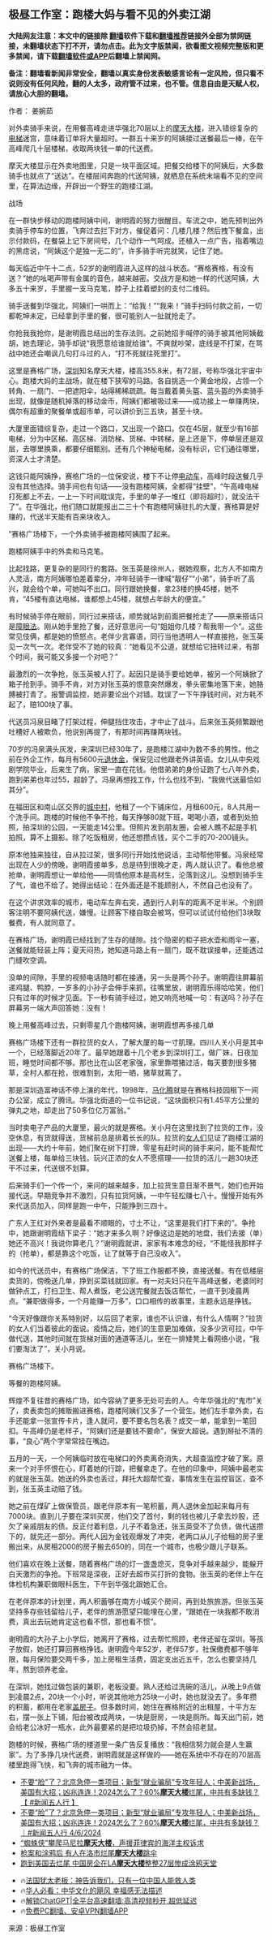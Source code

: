  <!-- 面包屑导航 --> <h2>极昼工作室：跑楼大妈与看不见的外卖江湖</h2> <p class="notice"><b>大陆网友注意：本文中的链接除 <a href="https://github.com/bannedbook/fanqiang" >翻墙</a>软件下载和<a href="https://github.com/killgcd/justmysocks/blob/master/README.md">翻墙推荐</a>链接外全部为禁网链接，未翻墙状态下打不开，请勿点击。此为文字版禁闻，欲看图文视频完整版和更多禁闻，请下载<a href="https://github.com/bannedbook/fanqiang">翻墙软件或APP</a>后翻墙上禁闻网。</p><p>备注：翻墙看新闻非常安全，翻墙以真实身份发表敏感言论有一定风险，但只看不说则没有任何风险，翻的人太多，政府管不过来，也不管。信息自由是天赋人权，请放心大胆的翻墙。</b></p>  <div class="entry"> <p>作者： 姜婉茹</p> <p>对外卖骑手来说，在用餐高峰走进华强北70层以上的<a href="https://www.bannedbook.org/bnews/tag/%E6%91%A9%E5%A4%A9%E5%A4%A7%E6%A5%BC/" class="st_tag internal_tag" rel="tag" title="标签 摩天大楼 下的日志">摩天大楼</a>，进入错综复杂的<a href="https://www.bannedbook.org/bnews/tag/%E7%94%B5%E6%A2%AF/" class="st_tag internal_tag" rel="tag" title="标签 电梯 下的日志">电梯</a>迷宫，意味着订单将大量超时。一群五十来岁的阿姨接过送餐最后一棒，在午高峰爬几十层楼梯，收取两块钱一单的代送费。</p> <p>摩天大楼显示在外卖地图里，只是一块平面区域。把餐交给楼下的阿姨后，大多数骑手也就点了“送达”。在楼层间奔跑的代送阿姨，就栖息在系统末端看不见的空间里，在算法边缘，开辟出一个野生的跑楼江湖。</p> <p>战场</p> <p>在一群快步移动的跑楼阿姨中间，谢明霞的努力很醒目。车流之中，她先预判出外卖骑手停车的位置，飞奔过去拦下对方，催促着问：几楼几楼？然后拽下餐盒，出示付款码，在餐袋上记下房间号，几个动作一气呵成。还植入一点广告，指着嘴边的黑痣说，“阿姨这个是独一无二的”，许多骑手听完就笑，记住了她。</p> <p>每天临近中午十二点，52岁的谢明霞进入这样的战斗状态。“赛格赛格，有没有送？”她的吆喝声带有金属的音色，越来越密。交战方是和她一样的代送阿姨，大多五十来岁，手里握一支马克笔，脖子上挂着塑封的支付二维码。</p> <p>骑手送餐到华强北，阿姨们一哄而上：“给我！”“我来！”骑手扫码付款之前，一切都乾坤未定，已经拿到手里的餐，很可能别人一扯就抢走了。</p> <p>你抢我我抢你，是谢明霞总结出的生存法则。之前她招手喊停的骑手被其他阿姨截胡，她去理论，骑手却说“我愿意给谁就给谁”。不爽就吵架，底线是不打架，在骂战中她还会嘲讽几句打斗过的人，“打不死就往死里打”。</p> <p>这里是赛格广场，<a href="https://www.bannedbook.org/bnews/tag/%e6%b7%b1%e5%9c%b3/" class="st_tag internal_tag" rel="tag" title="标签 深圳 下的日志">深圳</a>知名摩天大楼，楼高355.8米，有72层，号称华强北宇宙中心。跑楼大妈的主战场，就在楼下狭窄的马路。各自挑选一个黄金地段，占领一个转角、一扇门、一把遮阳伞，站得稀稀疏疏。每当戴着黄头盔、蓝头盔的外卖骑手出现，就像是随机掉落的移动金币，阿姨们都被吸过来——成功接上一单赚两块，偶尔有超重的聚餐单或超市单，可以讲价到三五块，甚至十块。</p> <p>大厦里面错综复杂，走过一个路口，又出现一个路口。仅在45层，就至少有16部电梯，分为中区梯、高区梯、消防梯、货梯、中转梯，是上还是下，停单层还是双层，去哪里换乘，都要仔细甄别。还有几个神秘电梯，没有标识，它们通往哪里，资深人士才清楚。</p>  <p>这钱只能阿姨挣，赛格广场的一位保安说，楼下不让停<a href="https://www.bannedbook.org/bnews/tag/%E7%94%B5%E5%8A%A8%E8%BD%A6/" class="st_tag internal_tag" rel="tag" title="标签 电动车 下的日志">电动车</a>，高峰时段送餐几乎没有其他选择。骑手间也有句话——没有跑楼阿姨，全都得“挂壁”，“午高峰电梯打死都上不去，一上一下时间耽误完，手里的单子一堆红（即将超时），就没法干了”。在华强北，他们随口就能报出二三十个有跑楼阿姨驻扎的大厦，赛格算是好赚的，代送半天能有百来块收入。</p> <p>”赛格广场楼下，一个外卖骑手被跑楼阿姨围了起来。</p> <p>跑楼阿姨手中的外卖和马克笔。</p> <p>比起找路，更复杂的是同行的套路。张玉英是徐州人，据她观察，北方人不如南方人灵活，南方阿姨哪怕差着辈分，冲年轻骑手一律喊“靓仔”“小弟”，骑手听了高兴，就会给个单，可她叫不出口。同行跟她换餐，拿23楼的换45楼，她不肯，“45楼有直达电梯，谁都想上45楼，就想占年龄大的便宜。”</p> <p>有时候骑手停在眼前，同行过来搭话，顺势就站到前面把餐抢走了——原来搭话只是<span class='wp_keywordlink'><a href="https://www.bannedbook.org/forum11/topic293.html" title="禁片：向前看的障眼法" target="_blank">障眼法</a></span>。刚从她手里抢了餐，还好意思问一句“姐姐你几楼？帮我带一个”。这些常见伎俩，都是她的愤怒点。老伴少言寡语，同行当他透明人一样直接抢，张玉英见一次气一次。老伴受不了她的较真：“她看见不公道，就想给它扭转过来，有那个时间，我可能又多接一个对吧？”</p> <p>最激烈的一次争抢，张玉英被人打了。起因只是骑手要给她单，被另一个阿姨掀了箱子抢到手。骑手不肯，对方对张玉英的恨意突然爆发，拳头密集地落下来，她胳膊被打青了。报警调监控，她非要论出个对错。耽误了一下午挣钱时间，对方耗不起了，赔100块了事。</p> <p>代送员冯泉目睹了打架过程，伸腿挡住攻击，才中止了战斗。后来张玉英频繁跟他吐槽好人被欺负，他说别再提了，有那时间再赚两块钱。</p> <p>70岁的冯泉满头灰发，来深圳已经30年了，是跑楼江湖中为数不多的男性。他之前在外企工作，每月有5600元<a href="https://www.bannedbook.org/bnews/tag/%E9%80%80%E4%BC%91%E9%87%91/" class="st_tag internal_tag" rel="tag" title="标签 退休金 下的日志">退休金</a>，保安见过他跟老外讲英语。女儿从中央戏剧学院毕业，后来生了病，家里一直在花钱。他借弟弟的身份证跑了七八年外卖，跑到弟弟也年过55，超龄了。冯泉再想找工作，什么也找不到，“我做代送最恰如其分”。</p> <p>在福田区和南山区交界的<a href="https://www.bannedbook.org/bnews/tag/%E5%9F%8E%E4%B8%AD%E6%9D%91/" class="st_tag internal_tag" rel="tag" title="标签 城中村 下的日志">城中村</a>，他租了一个下铺床位，月租600元，8人共用一个洗手间。跑楼的时候他不争不抢，每天挣够80就下班，喝喝小酒，或者到处拍照，拍深圳的公园，一天能走14公里。但照片发到朋友圈，会被人瞧不起是手机拍照，算不上摄影。除了吃饭租房，他还想攒点钱，买个二手的70-200镜头。</p> <p>原本他独来独往，自从拉过架，很多同行开始找他说话，主动帮他带餐。冯泉经常出现在人少的傍晚，谢明霞接单多，总是待到很晚才走，两人就认识了。看他总被抢单，谢明霞想让一单给他——同情他原本是高材生，沦落到这儿。没想到骑手生了气，谁也不给了。她得出结论：在外面还是不能顾别人，不然自己也没有了。</p>  <p>在这个讲求效率的城市，电动车左奔右突，遇到行人刹车的距离不足半米。个别顾客注明不要阿姨代送，嫌慢。让顾客下楼自取会被骂，但可以试试付给他们3块取餐费，有人就同意了。</p> <p>在赛格广场，谢明霞已经找到了生存的缝隙。找个隐密的柜子把水壶和雨伞一塞，送餐就能轻装上阵；夏天闷热，她知道马路上有一扇门，既不耽误接单，还能透过门缝吹空调。</p> <p>没单的间隙，手里的视频电话随时都在接通，另一头是两个孙子。谢明霞往屏幕前递鸡腿、鸭脖，一岁多的小孙子会伸手来抓，往嘴里放，谢明霞乐得哈哈笑，他们只有过年的时候才见面。下一秒有骑手经过，她又响亮地喊一句：有送吗？孙子在屏幕另一端大声回答她：没有！</p> <p>晚上用餐高峰过去，只剩零星几个跑楼阿姨，谢明霞想再多接几单</p> <p>赛格广场楼下还有一群拉货的女人，了解大厦的每一寸肌理。四川人关小月是其中一个，已经落脚近20年了。最早她跟着十几个老乡到深圳打工，做厂妹，日夜加班，睡觉时间都不够。那也比在山区老家强，家里靠喂猪过活，每天要割很多猪草，全村人都在抢，很难割到，太阳一晒，猪草就蔫了。</p> <p>那是深圳造富神话不停上演的年代，1998年，<a href="https://www.bannedbook.org/bnews/tag/%e9%a9%ac%e5%8c%96%e8%85%be/" class="st_tag internal_tag" rel="tag" title="标签 马化腾 下的日志">马化腾</a>就是在赛格科技园租下一间办公室，成立了腾讯。华强北街道的一位书记说，“这块面积只有1.45平方公里的弹丸之地，却走出了50多位亿万富翁。”</p> <p>当时卖电子产品的大厦里，最火的就是赛格。关小月在这里找到了拉货的工作，没空休息，有货就得送，货梯前总是排着长长的队。拉货的<a href="https://www.bannedbook.org/bnews/tag/%e5%a5%b3%e4%ba%ba%e4%bb%ac/" class="st_tag internal_tag" rel="tag" title="标签 女人们 下的日志">女人们</a>见证了跑楼江湖的出现——大约十年前，她们聚在树下打牌，零星有赶时间的骑手来问，能不能帮忙送餐上楼，每单给三块钱。玩兴正浓的女人不愿搭理——拉货的活儿一趟30块还干不过来，代送很不划算。</p> <p>后来骑手们一个传一个，来问的越来越多，加上拉货生意日渐不景气，她们也开始接代送。早期竞争并不激烈，只有拉货阿姨，一中午轻松赚七八十。慢慢开始有外来代送员加入，同样是跑一中午，只能挣到三四十。</p> <p>广东人王红对外来者是最看不顺眼的，寸土不让，“这里是我们打下来的”。争抢中，她跟谢明霞结下梁子：“她才来多久啊？好像这边是她的地盘，我们去接（单）她还不高兴！我说你算老几？”谢明霞就讲，家家有本难念的经，“不能怪我那样子的（抢单），都是靠这个吃饭，让了就等于自己没收入”。</p> <p>如今的代送员中，有赛格广场保洁，下了班工作服都不换，直接送餐。有在低楼层卖货的，傍晚送几单，挣到买菜钱就回家。有一对夫妇只在午高峰送餐，老婆同时做钟点工，打扫卫生、帮人煮饭，老公送完餐就去饭店帮忙，一直干到凌晨两点。“兼职做得多，一个月能赚一万多”，口口相传的故事里，主题永远是挣钱。</p>  <p>“今天好像跟你关系特别好，以后回了老家，谁也不认识谁，有什么人情啊？”拉货的女人们当着彼此的面说。疫情之后，她们的生意更加难做，没多少货可拉，中午做代送，其他时间就在货梯对面的通道等活儿，坐在一排矮凳上看网络小说，“我们要淘汰了”，关小月说。</p> <p>赛格广场楼下。</p> <p>等餐的跑楼阿姨。</p> <p>辉煌不复往昔的赛格广场，如今容纳了更多无处可去的人。今年华强北的“鬼市”关了，卖表卖包的摊贩搬进赛格，跑楼阿姨们又多了一个营生。她们左手拿外卖，右手还能拿一张宣传卡片，逢人就问，要不要名包名表？成交一单，能拿到一笔回扣。午高峰仍是老样子，“阿姨们还是要钱不要命”，保安大超说。遇到掰扯不清的事，“良心”两个字常常挂在嘴边。</p> <p>五月的一天，一个阿姨临时放在电梯口的外卖离奇消失，大超查监控才破了案。原来一个对手怀恨在心，盯着她的行踪，把餐拿走了。在他的印象中，阿姨中最老实的就是张玉英。她送的外卖也丢过，拜托大超帮忙查，事情发生在监控盲区，查不到，张玉英主动赔了钱。</p> <p>她之前在煤矿上做保管员，跟老伴原本有一笔积蓄，两人退休金加起来每月有7000块。直到儿子要在深圳买房，他们交了首付，剩的钱也被儿子拿去炒股，还欠了亲戚朋友的债。反正付着利息，儿子不着急还，张玉英受不了负债，做代送攒下的，就先还一部分。两代人因为金钱观爆发了冲突，老两口从儿子给租的房子里搬出来，从房租2000的房子搬去650的，同在一个城市，也极少跟儿子联系。</p> <p>他们喜欢在晚上送餐，随着赛格广场的灯一盏盏熄灭，竞争对手越来越少，能躲开白天激烈的争抢。下班常是深夜，正好去超市买打折的食物。张玉英的老伴上午在体检机构兼职做眼科医生，下午到华强北跟她汇合。</p> <p>在老伴原本的计划里，两人积蓄够在南方小城买个房间，再到处旅旅游。但张玉英坚持多存些钱留给儿子，老伴的旅游愿望只能埋在心里，“跟她在一块我都不敢消费，真出去玩她肯定这也看不惯，那也看不惯”。</p> <p>谢明霞的大孙子上小学后，她离开了赛格，过去帮忙照顾，老伴还留在深圳。等孩子放假，她还打算回赛格挣钱。谢明霞今年52岁，老伴57岁，社保缴费都不够年限，每月保险要交两千多，加上房租生活费，固定支出近五千，怎么也要坚持几年，熬到领养老金。</p> <p>在深圳，她找过做包装的兼职，老板没要。熟人还给过洗碗的活儿，从晚上9点做到凌晨2点，20块一个小时，听说其他地方25块一小时，她也就没去了。多年攒的积蓄，都用在老家<a href="https://www.bannedbook.org/bnews/tag/%E7%9B%96%E6%88%BF%E5%AD%90/" class="st_tag internal_tag" rel="tag" title="标签 盖房子 下的日志">盖房子</a>。但多数时间，她住在赛格附近的出租屋，十平方左右，摆一张上下铺，阳台被改成两块，一块是厨房，一块是厕所。每天出门前，她会给老公冰好一瓶水，此外最要紧的是把垃圾扔掉，不然会招老鼠。</p>  <p>跑楼的时候，赛格广场的楼道里一条广告反复播放：“我相信努力就会是人生赢家”。为了多挣几块代送费，谢明霞就是这样做的——她在系统中不存在的70层高楼里跑得飞快，和飞奔的城市融为一体。</p> <!--<div id="taboola-mid-1"></div>--><ul class='op-related-articles' title='相关阅读'> <li><a href='https://www.bannedbook.org/bnews/bannedvideo/20240407/2021956.html' target='_blank'>不要“脸”了？北京急停一类项目；新型“就业骗局”专攻年轻人；中美新战场，美国有大招；凶兆连连！2024怎么了？60%<b>摩天大楼</b>烂尾，中共有多缺钱？【 #新闻五人行 】</a></li> <li><a href='https://www.bannedbook.org/bnews/sohnews/20240407/2021955.html' target='_blank'>不要“脸”了？北京急停一类项目；新型“就业骗局”专攻年轻人；中美新战场，美国有大招；凶兆连连！2024怎么了？60%<b>摩天大楼</b>烂尾，中共有多缺钱？｜#新闻五人行 4/6/2024</a></li> <li><a href='https://www.bannedbook.org/bnews/headline/20240305/2009299.html' target='_blank'>“蜘蛛侠”攀爬马尼拉<b>摩天大楼</b>，声援菲律宾的海洋主权诉求</a></li> <li><a href='https://www.bannedbook.org/bnews/cnnews/20240215/2001302.html' target='_blank'>枪案和涂鸦后 有人在洛市烂尾<b>摩天大楼</b>跳伞</a></li> <li><a href='https://www.bannedbook.org/bnews/topimagenews/20240205/1997030.html' target='_blank'>跑到美国去烂尾 中国房企在LA<b>摩天大楼</b>整整27层惨成涂鸦天堂</a></li> </ul> <ul class="texttj"> <li>🔥<a href="https://www.bannedbook.org/bnews/ssgc/20230219/1850782.html" target="_blank">法国犹太老板：神告诉我们，只有一位中国人能救人类</a></li> <li>🔥<a href="https://www.bannedbook.org/bnews/comments/20220220/1694796.html" target="_blank">华人必看：中华文化的飓风 幸福感无法描述</a></li> <li>🔥<a href="https://github.com/bannedbook/fanqiang/wiki/V2ray%E6%9C%BA%E5%9C%BA" target="_blank">解锁ChatGPT|全平台高速翻墙:高清视频秒开,超低延迟</a></li> <li>🔥<a href="https://github.com/bannedbook/fanqiang/wiki/%E7%A6%81%E9%97%BB%E7%BD%91%E5%AE%89%E5%8D%93%E7%BF%BB%E5%A2%99%E6%96%B0%E9%97%BBAPP" target="_blank">免费PC翻墙、安卓VPN翻墙APP</a></li> </ul><p class="src-info">来源：极昼工作室 </p><a name='sharetosocial'></a> <div style="margin-bottom:5px;padding-bottom:5px;clear:both"> <div id="archive-pix-1" class="banner-ads"> <!-- AuctionX Display platform tag START --> <div id="27602x728x90x621x_ADSLOT1" clicktrack="%%CLICK_URL_ESC%%"></div>  <!-- AuctionX Display platform tag END --> </div> <div id="archive-pix-2" class="banner-ads"> <!-- AuctionX Display platform tag START --> <div id="27556x300x250x621x_ADSLOT1" clicktrack="%%CLICK_URL_ESC%%" style="margin:0 auto;text-align:center"></div>  <!-- AuctionX Display platform tag END --> </div> </div>  <div id="archive-pix-1" class="banner-ads"> <!-- AuctionX Display platform tag START --> <div id="27603x728x90x621x_ADSLOT1" clicktrack="%%CLICK_URL_ESC%%"></div>  <!-- AuctionX Display platform tag END --> </div> </div><!--END ENTRY--> 